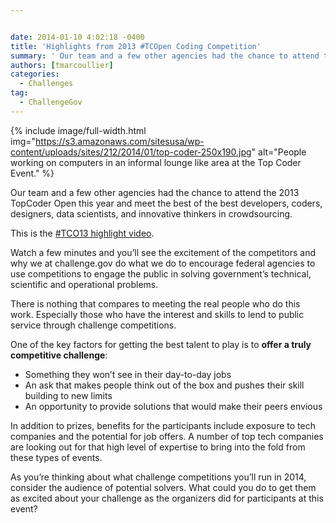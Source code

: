 ```yaml
---


date: 2014-01-10 4:02:18 -0400
title: 'Highlights from 2013 #TCOpen Coding Competition'
summary: ' Our team and a few other agencies had the chance to attend the 2013 TopCoder Open this year and meet the best of the best developers, coders, designers, data scientists, and innovative thinkers in crowdsourcing. This is'
authors: [tmarcoullier]
categories:
  - Challenges
tag:
  - ChallengeGov
---
```


{% include image/full-width.html img="https://s3.amazonaws.com/sitesusa/wp-content/uploads/sites/212/2014/01/top-coder-250x190.jpg" alt="People working on computers in an informal lounge like area at the Top Coder Event." %}


Our team and a few other agencies had the chance to attend the 2013 TopCoder Open this year and meet the best of the best developers, coders, designers, data scientists, and innovative thinkers in crowdsourcing.

This is the <a title="topcoder open highlight video" href="https://www.youtube.com/watch?v=Q_YmQGMuovs" target="_blank">#TCO13 highlight video</a>.

Watch a few minutes and you’ll see the excitement of the competitors and why we at challenge.gov do what we do to encourage federal agencies to use competitions to engage the public in solving government’s  technical, scientific and operational problems.

There is nothing that compares to meeting the real people who do this work. Especially those who have the interest and skills to lend to public service through challenge competitions.

One of the key factors for getting the best talent to play is to **offer a truly competitive challenge**:

  * Something they won’t see in their day-to-day jobs
  * An ask that makes people think out of the box and pushes their skill building to new limits
  * An opportunity to provide solutions that would make their peers envious

In addition to prizes, benefits for the participants include exposure to tech companies and the potential for job offers. A number of top tech companies are looking out for that high level of expertise to bring into the fold from these types of events.

As you’re thinking about what challenge competitions you’ll run in 2014, consider the audience of potential solvers. What could you do to get them as excited about your challenge as the organizers did for participants at this event?